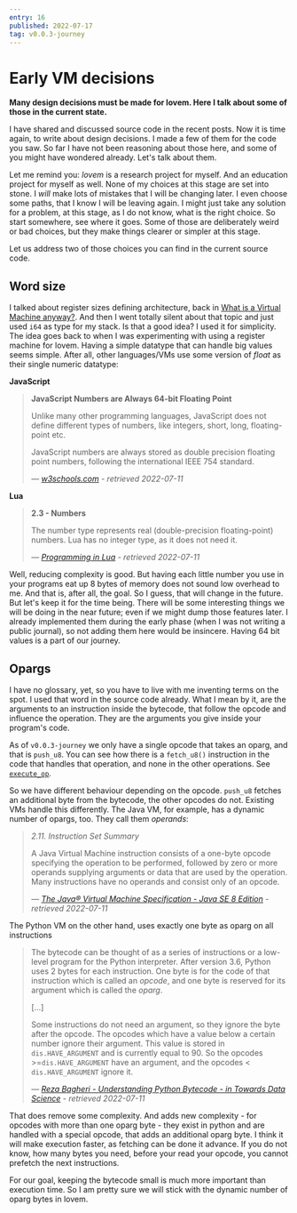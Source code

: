 ```yaml
---
entry: 16
published: 2022-07-17
tag: v0.0.3-journey
---
```


# Early VM decisions
__Many design decisions must be made for lovem. Here I talk about some of those in the current state.__

I have shared and discussed source code in the recent posts. Now it is time again, to write about 
design decisions. I made a few of them for the code you saw. So far I have not been reasoning about 
those here, and some of you might have wondered already. Let's talk about them.

Let me remind you: *lovem* is a research project for myself. And an education project for myself as well. 
None of my choices at this stage are set into stone. I *will* make lots of mistakes that I will be 
changing later. I even choose some paths, that I know I will be leaving again. I might just take any solution 
for a problem, at this stage, as I do not know, what is the right choice. So start somewhere, see where it goes. 
Some of those are deliberately weird or bad choices, but they make things clearer or simpler at this stage. 

Let us address two of those choices you can find in the current source code.

## Word size
I talked about register sizes defining architecture, back in 
[What is a Virtual Machine anyway?](../2022-07/what-is-a-virtual-machine-anyway.md). And then I went 
totally silent about that topic and just used `i64` as type for my stack. Is that a good idea? 
I used it for simplicity. The idea goes back to when I was experimenting with using a register machine 
for lovem. Having a simple datatype that can handle big values seems simple. After all, other languages/VMs 
use some version of *float* as their single numeric datatype:

**JavaScript**
> **JavaScript Numbers are Always 64-bit Floating Point**
> 
> Unlike many other programming languages, JavaScript does not define different types of numbers, like integers, short, long, floating-point etc.
> 
> JavaScript numbers are always stored as double precision floating point numbers, following the international IEEE 754 standard.
>
> &mdash; <cite>[w3schools.com][js-floats] - retrieved 2022-07-11 </cite>

**Lua**
> **2.3 - Numbers**
>
> The number type represents real (double-precision floating-point) numbers. Lua has no integer type, as it does not need it.
>
> &mdash; <cite>[Programming in Lua][lua-floats] - retrieved 2022-07-11

Well, reducing complexity is good. But having each little number you use in your programs eat up 8 bytes of 
memory does not sound low overhead to me. And that is, after all, the goal. So I guess, that will change in 
the future. But let's keep it for the time being. There will be some interesting things we will be doing in the 
near future; even if we might dump those features later. I already implemented them during the early phase
(when I was not writing a public journal), so not adding them here would be insincere. Having 64 bit values 
is a part of our journey.


## Opargs
I have no glossary, yet, so you have to live with me inventing terms on the spot. I used that word in the 
source code already. What I mean by it, are the arguments to an instruction inside the bytecode, that follow 
the opcode and influence the operation. They are the arguments you give inside your program's code.

As of `v0.0.3-journey` we only have a single opcode that takes an oparg, and that is `push_u8`. You can see 
how there is a `fetch_u8()` instruction in the code that handles that operation, and none in the other 
operations. See [`execute_op`][execute_op]. 

So we have different behaviour depending on the opcode. `push_u8` fetches an additional byte from the 
bytecode, the other opcodes do not. Existing VMs handle this differently. The Java VM, for example, 
has a dynamic number of opargs, too. They call them *operands*:

> *2.11. Instruction Set Summary*
> 
> A Java Virtual Machine instruction consists of a one-byte opcode specifying the operation to be performed, 
> followed by zero or more operands supplying arguments or data that are used by the operation. 
> Many instructions have no operands and consist only of an opcode. 
> 
> &mdash; <cite>[The Java® Virtual Machine Specification - Java SE 8 Edition][jvm_opargs] - retrieved&nbsp;2022-07-11</cite>

The Python VM on the other hand, uses exactly one byte as oparg on all instructions 

> The bytecode can be thought of as a series of instructions or a low-level program for the Python interpreter. 
> After version 3.6, Python uses 2 bytes for each instruction. 
> One byte is for the code of that instruction which is called an *opcode*, 
> and one byte is reserved for its argument which is called the *oparg*.
>
> [...]
> 
> Some instructions do not need an argument, so they ignore the byte after the opcode. 
> The opcodes which have a value below a certain number ignore their argument. 
> This value is stored in `dis.HAVE_ARGUMENT` and is currently equal to 90. 
> So the opcodes >=`dis.HAVE_ARGUMENT` have an argument, and the opcodes < `dis.HAVE_ARGUMENT` ignore it.
>
> &mdash; <cite>[Reza Bagheri - Understanding Python Bytecode - in Towards Data Science][pvm_opargs] - retrieved&nbsp;2022-07-11</cite>

That does remove some complexity. And adds new complexity - for opcodes with more than one oparg byte - they 
exist in python and are handled with a special opcode, that adds an additional oparg byte. I think it will make 
execution faster, as fetching can be done it advance. If you do not know, how many bytes you need, before 
your read your opcode, you cannot prefetch the next instructions.

For our goal, keeping the bytecode small is much more important than execution time. So I am pretty sure we 
will stick with the dynamic number of oparg bytes in lovem.

[js-floats]: https://www.w3schools.com/js/js_numbers.asp
[lua-floats]: https://www.lua.org/pil/2.3.html
[execute_op]: https://github.com/kratenko/lovem/blob/42b373bccf7e761626d424fb9ba8252108805d9d/src/vm.rs#L95
[jvm_opargs]: https://docs.oracle.com/javase/specs/jvms/se8/html/jvms-2.html#jvms-2.11
[pvm_opargs]: https://towardsdatascience.com/understanding-python-bytecode-e7edaae8734d